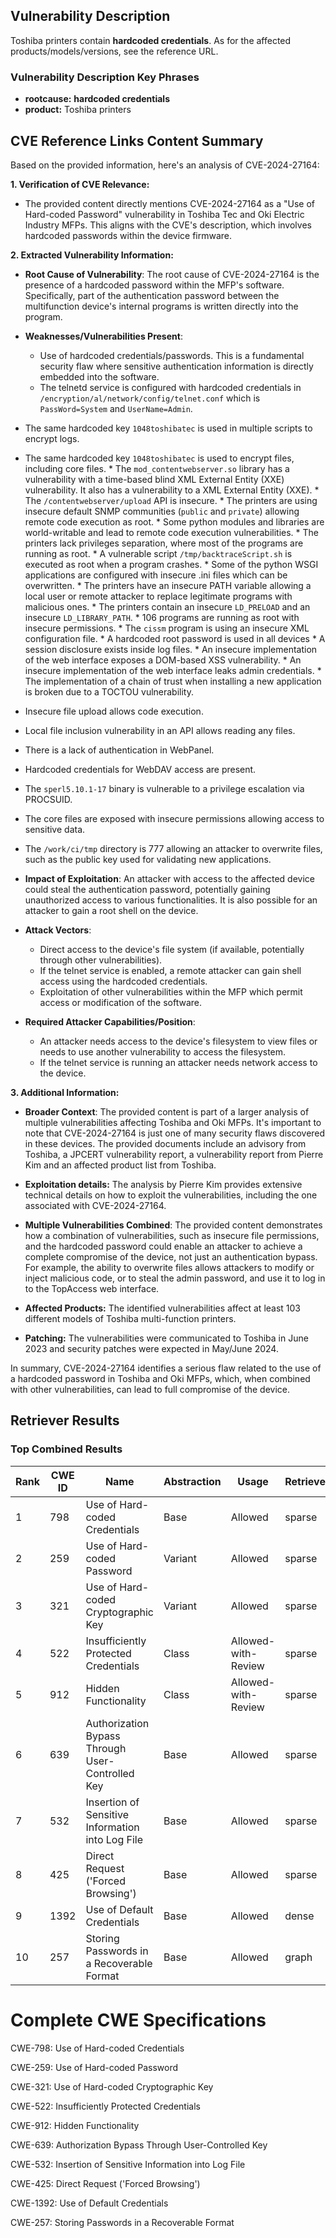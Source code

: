 ## Vulnerability Description
Toshiba printers contain **hardcoded credentials**. As for the affected products/models/versions, see the reference URL.

### Vulnerability Description Key Phrases
- **rootcause:** **hardcoded credentials**
- **product:** Toshiba printers

## CVE Reference Links Content Summary
Based on the provided information, here's an analysis of CVE-2024-27164:

**1. Verification of CVE Relevance:**

   - The provided content directly mentions CVE-2024-27164 as a "Use of Hard-coded Password" vulnerability in Toshiba Tec and Oki Electric Industry MFPs. This aligns with the CVE's description, which involves hardcoded passwords within the device firmware.

**2. Extracted Vulnerability Information:**

*   **Root Cause of Vulnerability**: The root cause of CVE-2024-27164 is the presence of a hardcoded password within the MFP's software. Specifically, part of the authentication password between the multifunction device's internal programs is written directly into the program.

*   **Weaknesses/Vulnerabilities Present**:
    *   Use of hardcoded credentials/passwords. This is a fundamental security flaw where sensitive authentication information is directly embedded into the software.
     *  The telnetd service is configured with hardcoded credentials in `/encryption/al/network/config/telnet.conf` which is `PassWord=System` and `UserName=Admin`.
   *  The same hardcoded key `1048toshibatec` is used in multiple scripts to encrypt logs. 
   *  The same hardcoded key `1048toshibatec` is used to encrypt files, including core files.
    *   The `mod_contentwebserver.so` library has a vulnerability with a time-based blind XML External Entity (XXE) vulnerability. It also has a vulnerability to a XML External Entity (XXE).
    * The `/contentwebserver/upload` API is insecure.
    * The printers are using insecure default SNMP communities (`public` and `private`) allowing remote code execution as root.
    * Some python modules and libraries are world-writable and lead to remote code execution vulnerabilities.
    * The printers lack privileges separation, where most of the programs are running as root.
    *  A vulnerable script `/tmp/backtraceScript.sh` is executed as root when a program crashes.
    * Some of the python WSGI applications are configured with insecure .ini files which can be overwritten.
    *  The printers have an insecure PATH variable allowing a local user or remote attacker to replace legitimate programs with malicious ones.
    *  The printers contain an insecure `LD_PRELOAD` and an insecure `LD_LIBRARY_PATH`.
    * 106 programs are running as root with insecure permissions.
    * The `cissm` program is using an insecure XML configuration file.
    * A hardcoded root password is used in all devices
    * A session disclosure exists inside log files.
    * An insecure implementation of the web interface exposes a DOM-based XSS vulnerability.
    * An insecure implementation of the web interface leaks admin credentials.
    * The implementation of a chain of trust when installing a new application is broken due to a TOCTOU vulnerability.
   * Insecure file upload allows code execution.
   * Local file inclusion vulnerability in an API allows reading any files.
   * There is a lack of authentication in WebPanel.
   * Hardcoded credentials for WebDAV access are present.
   * The `sperl5.10.1-17` binary is vulnerable to a privilege escalation via PROCSUID.
   *  The core files are exposed with insecure permissions allowing access to sensitive data.
   *  The `/work/ci/tmp` directory is 777 allowing an attacker to overwrite files, such as the public key used for validating new applications.
  

*   **Impact of Exploitation**: An attacker with access to the affected device could steal the authentication password, potentially gaining unauthorized access to various functionalities. It is also possible for an attacker to gain a root shell on the device.

*   **Attack Vectors**:
    *   Direct access to the device's file system (if available, potentially through other vulnerabilities).
    *  If the telnet service is enabled, a remote attacker can gain shell access using the hardcoded credentials.
    *   Exploitation of other vulnerabilities within the MFP which permit access or modification of the software.

*   **Required Attacker Capabilities/Position**:
    *  An attacker needs access to the device's filesystem to view files or needs to use another vulnerability to access the filesystem.
    *  If the telnet service is running an attacker needs network access to the device.

**3. Additional Information:**

*   **Broader Context**: The provided content is part of a larger analysis of multiple vulnerabilities affecting Toshiba and Oki MFPs. It's important to note that CVE-2024-27164 is just one of many security flaws discovered in these devices. The provided documents include an advisory from Toshiba, a JPCERT vulnerability report, a vulnerability report from Pierre Kim and an affected product list from Toshiba. 
*   **Exploitation details:** The analysis by Pierre Kim provides extensive technical details on how to exploit the vulnerabilities, including the one associated with CVE-2024-27164.

*   **Multiple Vulnerabilities Combined**: The provided content demonstrates how a combination of vulnerabilities, such as insecure file permissions, and the hardcoded password could enable an attacker to achieve a complete compromise of the device, not just an authentication bypass. For example, the ability to overwrite files allows attackers to modify or inject malicious code, or to steal the admin password, and use it to log in to the TopAccess web interface.
*   **Affected Products:** The identified vulnerabilities affect at least 103 different models of Toshiba multi-function printers.
* **Patching:** The vulnerabilities were communicated to Toshiba in June 2023 and security patches were expected in May/June 2024.

In summary, CVE-2024-27164 identifies a serious flaw related to the use of a hardcoded password in Toshiba and Oki MFPs, which, when combined with other vulnerabilities, can lead to full compromise of the device.

## Retriever Results

### Top Combined Results

| Rank | CWE ID | Name | Abstraction | Usage  | Retrievers | Individual Scores |
|------|--------|------|-------------|-------|------------|-------------------|
| 1 | 798 | Use of Hard-coded Credentials | Base | Allowed | sparse | 0.145 |
| 2 | 259 | Use of Hard-coded Password | Variant | Allowed | sparse | 0.144 |
| 3 | 321 | Use of Hard-coded Cryptographic Key | Variant | Allowed | sparse | 0.143 |
| 4 | 522 | Insufficiently Protected Credentials | Class | Allowed-with-Review | sparse | 0.095 |
| 5 | 912 | Hidden Functionality | Class | Allowed-with-Review | sparse | 0.095 |
| 6 | 639 | Authorization Bypass Through User-Controlled Key | Base | Allowed | sparse | 0.094 |
| 7 | 532 | Insertion of Sensitive Information into Log File | Base | Allowed | sparse | 0.091 |
| 8 | 425 | Direct Request ('Forced Browsing') | Base | Allowed | sparse | 0.090 |
| 9 | 1392 | Use of Default Credentials | Base | Allowed | dense | 0.512 |
| 10 | 257 | Storing Passwords in a Recoverable Format | Base | Allowed | graph | 0.002 |



# Complete CWE Specifications

CWE-798: Use of Hard-coded Credentials

CWE-259: Use of Hard-coded Password

CWE-321: Use of Hard-coded Cryptographic Key

CWE-522: Insufficiently Protected Credentials

CWE-912: Hidden Functionality

CWE-639: Authorization Bypass Through User-Controlled Key

CWE-532: Insertion of Sensitive Information into Log File

CWE-425: Direct Request ('Forced Browsing')

CWE-1392: Use of Default Credentials

CWE-257: Storing Passwords in a Recoverable Format